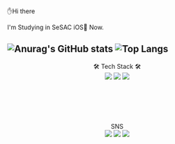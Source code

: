 <br/> <br>

✋Hi there



I'm Studying in SeSAC iOS🍎 Now.

![Anurag's GitHub stats](https://github-readme-stats.vercel.app/api?username=Yoon-hub&show_icons=true&theme=default)
![Top Langs](https://github-readme-stats.vercel.app/api/top-langs/?username=Yoon-hub&layout=compact)
--------
<div align="center">
🛠 Tech Stack 🛠  
<div align="center">
<img src="https://img.shields.io/badge/Swift-F05138?style=flat-square&logo=Swift&logoColor=white"/></a> <img src="https://img.shields.io/badge/Xocde-147EFB?style=flat-square&logo=Xcode&logoColor=white"/></a> <img src="https://img.shields.io/badge/Github-181717?style=flat-square&logo=Github&logoColor=white"/></a>   

<br/> <br><br/> <br>

<div align="center">
SNS
<div align="center">
<a href="https://1000one.tistory.com/"  target="_blank"><img src="https://img.shields.io/badge/Blog-FF4785?style=flat-square&logo=Storyblok&logoColor=white"/></a> <a href="https://keen-name-701.notion.site/02a0d5a4c1af4e0fac4c5577d2c48860"  target="_blank"><img src="https://img.shields.io/badge/AboutMe-000000?style=flat-square&logo=Notion&logoColor=white"/></a> <a href="https://keen-name-701.notion.site/02a0d5a4c1af4e0fac4c5577d2c48860"  target="_blank"><img src="https://img.shields.io/badge/kong4170@naver.com-4285F4?style=flat-square&logo=Gmail&logoColor=white"/></a>

